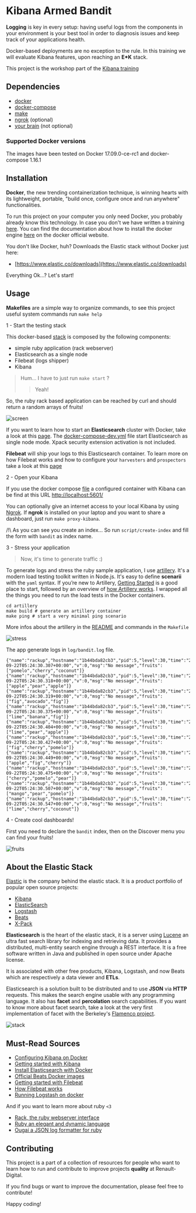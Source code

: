 Kibana Armed Bandit
===================

**Logging** is key in every setup: having useful logs from the components in your
environment is your best tool in order to diagnosis issues and keep track of
your applications health.

Docker-based deployments are no exception to the rule. In this training we will
evaluate Kibana features, upon reaching an **E*K** stack.

This project is the workshop part of the [Kibana training](https://git.renault-digital.com/common/training/tree/master/kibana)

Dependencies
------------

- [docker](https://docs.docker.com/engine/installation/)
- [docker-compose](https://docs.docker.com/compose/install/)
- [make](https://en.wikipedia.org/wiki/Make_(software))
- [ngrok](https://ngrok.com/download) (optional)
- [your brain](https://imgur.com/gallery/tX8UN) (not optional)

### Supported Docker versions
The images have been tested on Docker 17.09.0-ce-rc1 and docker-compose 1.16.1

Installation
------------

**Docker**, the new trending containerization technique, is winning hearts with its
lightweight, portable, "build once, configure once and run anywhere" functionalities.

To run this project on your computer you only need Docker, you probably already
know this technology. In case you don't we have written a training
[here](https://git.renault-digital.com/common/training/blob/master/docker/docker-intro-part1.md).
You can find the documentation about how to install the docker engine
[here](https://docs.docker.com/engine/installation/) on the docker official website.

You don't like Docker, huh?
Downloads the Elastic stack without Docker just here:

- [https://www.elastic.co/downloads](https://www.elastic.co/downloads)

Everything Ok...? Let's start!

Usage
-----

**Makefiles** are a simple way to organize commands, to see this project useful
system commands run `make help`

1 - Start the testing stack

This docker-based [stack](docker-compose-dev.yml) is composed by the following components:

- simple ruby application (rack webserver)
- Elasticsearch as a single node
- Filebeat (logs shipper)
- Kibana


> Hum... I have to just run `make start` ?
>> Yeah!

So, the ruby rack based application can be reached by curl and should return a random
arrays of fruits!

![screen](screens/screen-rack-app.png)

If you want to learn how to start an **Elasticsearch** cluster with Docker, take a look at
this [page](https://www.elastic.co/guide/en/elasticsearch/reference/current/docker.html).
The [docker-compose-dev.yml](docker-compose-dev.yml) file start Elasticsearch
as single node mode. Xpack security extension activation is not included.

**Filebeat** will ship your logs to this Elasticsearch container. To learn more on how Filebeat
works and how to configure your `harvesters` and `prospectors` take a look at
this [page](https://www.elastic.co/guide/en/beats/filebeat/current/how-filebeat-works.html)

2 - Open your Kibana

If you use the docker compose [file](docker-compose-dev.yml) a configured container with Kibana can be
find at this URL [http://localhost:5601/](http://localhost:5601/)

You can optionally give an internet access to your local Kibana by using [Ngrok](https://ngrok.com/).
If **ngrok** is installed on your laptop and you want to share a dashboard, just run `make proxy-kibana`.

/!\ As you can see you create an index... So run `script/create-index` and fill the
form with `bandit` as index name.

3 - Stress your application

> Now, it's time to generate traffic :)

To generate logs and stress the ruby sample application, I use [artillery](https://artillery.io/).
It's a modern load testing toolkit written in Node.js. It's easy to define
**scenarii** with the `yaml` syntax. If you’re new to Artillery, [Getting Started](https://artillery.io/docs/getting-started)
is a good place to start, followed by an overview of [how Artillery works](https://artillery.io/docs/basic-concepts).
I wrapped all the things you need to run the load tests in the Docker containers.

```
cd artillery
make build # generate an artillery container
make ping # start a very minimal ping scenario
```
More infos about the artillery in the [README](artillery/README.md) and commands in the `Makefile`

![stress](screens/screen-stress.png)

The app generate logs in `log/bandit.log` file.

```
{"name":"rackup","hostname":"1b44bda82cb3","pid":5,"level":30,"time":"2017-09-22T05:24:30.307+00:00","v":0,"msg":"No message","fruits":["pomelo","cherry","coconut"]}
{"name":"rackup","hostname":"1b44bda82cb3","pid":5,"level":30,"time":"2017-09-22T05:24:30.318+00:00","v":0,"msg":"No message","fruits":["apple","pear","apple"]}
{"name":"rackup","hostname":"1b44bda82cb3","pid":5,"level":30,"time":"2017-09-22T05:24:30.319+00:00","v":0,"msg":"No message","fruits":["fig","avocado","fig"]}
{"name":"rackup","hostname":"1b44bda82cb3","pid":5,"level":30,"time":"2017-09-22T05:24:30.375+00:00","v":0,"msg":"No message","fruits":["lime","banana","fig"]}
{"name":"rackup","hostname":"1b44bda82cb3","pid":5,"level":30,"time":"2017-09-22T05:24:30.404+00:00","v":0,"msg":"No message","fruits":["lime","pear","apple"]}
{"name":"rackup","hostname":"1b44bda82cb3","pid":5,"level":30,"time":"2017-09-22T05:24:30.427+00:00","v":0,"msg":"No message","fruits":["fig","cherry","pomelo"]}
{"name":"rackup","hostname":"1b44bda82cb3","pid":5,"level":30,"time":"2017-09-22T05:24:30.449+00:00","v":0,"msg":"No message","fruits":["apple","fig","cherry"]}
{"name":"rackup","hostname":"1b44bda82cb3","pid":5,"level":30,"time":"2017-09-22T05:24:30.475+00:00","v":0,"msg":"No message","fruits":["cherry","pomelo","pear"]}
{"name":"rackup","hostname":"1b44bda82cb3","pid":5,"level":30,"time":"2017-09-22T05:24:30.507+00:00","v":0,"msg":"No message","fruits":["mango","pear","pomelo"]}
{"name":"rackup","hostname":"1b44bda82cb3","pid":5,"level":30,"time":"2017-09-22T05:24:30.547+00:00","v":0,"msg":"No message","fruits":["lime","cherry","coconut"]}
```


4 - Create cool dashboards!

First you need to declare the `bandit` index, then on the Discover menu you can
find your fruits!

![fruits](screens/fruits.png)

About the Elastic Stack
-----------------------
[Elastic](https://www.elastic.co/about) is the company behind the elastic stack.
It is a product portfolio of popular open source projects:

- [Kibana](https://www.elastic.co/products/kibana)
- [ElasticSearch](https://www.elastic.co/products/elasticsearch)
- [Logstash](https://www.elastic.co/products/logstash)
- [Beats](https://www.elastic.co/products/beats)
- [X-Pack](https://www.elastic.co/products/x-pack)

**Elasticsearch** is the heart of the elastic stack, it is a server using
[Lucene](https://lucene.apache.org/core/) an ultra fast search library for
indexing and retrieving data. It provides a distributed, multi-entity search
engine through a REST interface. It is a free software written in Java and
published in open source under Apache license.

It is associated with other free products, Kibana, Logstash, and now Beats which
are respectively a data viewer and **ETLs**.

Elasticsearch is a solution built to be distributed and to use **JSON** via **HTTP**
requests. This makes the search engine usable with any programming language.
It also has **facet** and **percolation** search capabilities. If you want to
know more about facet search, take a look at the very first implementation of
facet with the Berkeley's [Flamenco project](http://flamenco.berkeley.edu/).

![stack](screens/screen-es-stack.png)

Must-Read Sources
-----------------

- [Configuring Kibana on Docker](https://www.elastic.co/guide/en/kibana/current/_configuring_kibana_on_docker.html)
- [Getting started with Kibana](https://www.elastic.co/webinars/getting-started-kibana)
- [Install Elasticsearch with Docker](https://www.elastic.co/guide/en/elasticsearch/reference/current/docker.html)
- [Official Beats Docker images](https://github.com/elastic/beats-docker)
- [Getting started with Filebeat](https://www.elastic.co/videos/getting-started-with-filebeat)
- [How Filebeat works](https://www.elastic.co/guide/en/beats/filebeat/current/how-filebeat-works.html)
- [Running Logstash on docker](https://www.elastic.co/guide/en/logstash/current/docker.html)

And if you want to learn more about ruby `<3`

- [Rack, the ruby webserver interface](https://rack.github.io/)
- [Ruby an elegant and dynamic language](https://www.ruby-lang.org/en/)
- [Ougai a JSON log formatter for ruby](https://github.com/tilfin/ougai)

Contributing
------------

This project is a part of a collection of resources for people who want to learn
how to run and contribute to improve projects **quality** at Renault-Digital.

If you find bugs or want to improve the documentation, please feel free to
contribute!

Happy coding!


